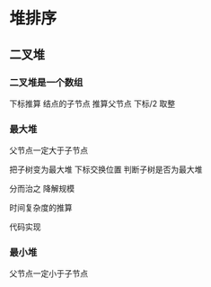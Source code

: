# 堆排序

## 二叉堆

### 二叉堆是一个数组
下标推算 结点的子节点
推算父节点 下标/2 取整

### 最大堆
父节点一定大于子节点

把子树变为最大堆 下标交换位置 判断子树是否为最大堆

分而治之 降解规模

时间复杂度的推算

代码实现

### 最小堆
父节点一定小于子节点